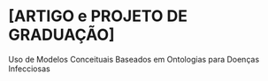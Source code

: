# [ARTIGO e PROJETO DE GRADUAÇÃO]
Uso de Modelos Conceituais Baseados em Ontologias para Doenças Infecciosas
